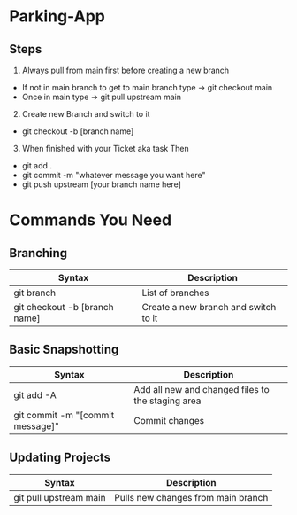 # Parking-App

## Steps

1. Always pull from main first before creating a new branch
  - If not in main branch to get to main branch type -> git checkout main
  - Once in main type -> git pull upstream main
2. Create new Branch and switch to it
  - git checkout -b [branch name]
3. When finished with your Ticket aka task Then 
  - git add .
  - git commit -m "whatever message you want here"
  - git push upstream [your branch name here]

# Commands You Need 

## Branching

| Syntax                          | Description                                      |
| ------------------------------- | ------------------------------------------------ |
| git branch                      | List of branches                                 |
| git checkout -b [branch name]   | Create a new branch and switch to it             |



## Basic Snapshotting

| Syntax                               | Description                                       |
| ------------------------------------ | ------------------------------------------------- |
| git add -A                           | Add all new and changed files to the staging area |
| git commit -m "[commit message]"	   | Commit changes                                    |


## Updating Projects

| Syntax                          | Description                                      |
| ------------------------------- | ------------------------------------------------ |
| git pull upstream main          | Pulls new changes from main branch               |
